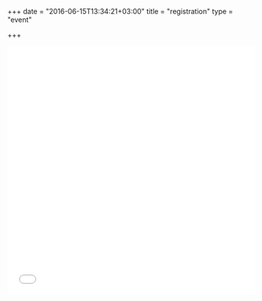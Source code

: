 +++
date = "2016-06-15T13:34:21+03:00"
title = "registration"
type = "event"


+++

<div style="width:100%; text-align:left;">

<div style="width:100%; text-align:left;" ><iframe  src="//eventbrite.com/e/devopsdays-tel-aviv-2016-tickets-26667774030?ref=eweb" frameborder="0" height="506" width="100%" vspace="0" hspace="0" marginheight="5" marginwidth="5" scrolling="auto" allowtransparency="true"></iframe></div>

</div>
